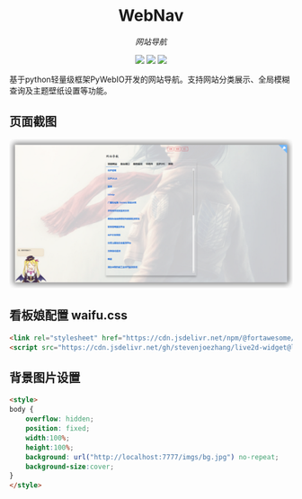 <div align="center">

# WebNav

*网站导航*

[![](https://img.shields.io/badge/webui-webnav-9cf.svg)](http://localhost:7777/) [![](https://img.shields.io/badge/document-pywebio-blue.svg)](https://pywebio.readthedocs.io/) [![](https://img.shields.io/badge/license-WLF-brightgreen.svg)](https://github.com/waisaa/web-nav/tree/main/LICENSE)

</div>

基于python轻量级框架PyWebIO开发的网站导航。支持网站分类展示、全局模糊查询及主题壁纸设置等功能。

## 页面截图

![](./resources/imgs/webnav.png)


## 看板娘配置 waifu.css
```html
<link rel="stylesheet" href="https://cdn.jsdelivr.net/npm/@fortawesome/fontawesome-free@6/css/all.min.css">
<script src="https://cdn.jsdelivr.net/gh/stevenjoezhang/live2d-widget@latest/autoload.js"></script>
```

## 背景图片设置
```html
<style>
body {
    overflow: hidden;
    position: fixed;
    width:100%;
    height:100%;
    background: url("http://localhost:7777/imgs/bg.jpg") no-repeat;
    background-size:cover;
}
</style>
```